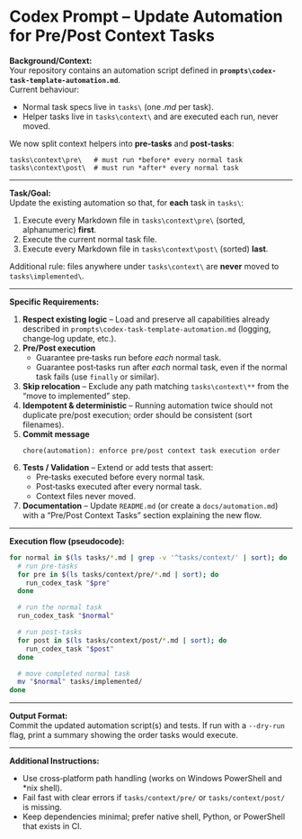 # Codex Prompt – Update Automation for Pre/Post Context Tasks

**Background/Context:**  
Your repository contains an automation script defined in **`prompts\codex-task-template-automation.md`**.  
Current behaviour:

* Normal task specs live in `tasks\` (one *.md* per task).  
* Helper tasks live in `tasks\context\` and are executed each run, never moved.  

We now split context helpers into **pre‑tasks** and **post‑tasks**:

```
tasks\context\pre\   # must run *before* every normal task
tasks\context\post\  # must run *after* every normal task
```

---

**Task/Goal:**  
Update the existing automation so that, for **each** task in `tasks\`:

1. Execute every Markdown file in `tasks\context\pre\` (sorted, alphanumeric) **first**.  
2. Execute the current normal task file.  
3. Execute every Markdown file in `tasks\context\post\` (sorted) **last**.  

Additional rule: files anywhere under `tasks\context\` are **never** moved to `tasks\implemented\`.

---

**Specific Requirements:**

1. **Respect existing logic** – Load and preserve all capabilities already described in `prompts\codex-task-template-automation.md` (logging, change‑log update, etc.).  
2. **Pre/Post execution**  
   * Guarantee pre‑tasks run before *each* normal task.  
   * Guarantee post‑tasks run after *each* normal task, even if the normal task fails (use `finally` or similar).  
3. **Skip relocation** – Exclude any path matching `tasks\context\**` from the “move to implemented” step.  
4. **Idempotent & deterministic** – Running automation twice should not duplicate pre/post execution; order should be consistent (sort filenames).  
5. **Commit message**  
   ```
   chore(automation): enforce pre/post context task execution order
   ```  
6. **Tests / Validation** – Extend or add tests that assert:  
   * Pre‑tasks executed before every normal task.  
   * Post‑tasks executed after every normal task.  
   * Context files never moved.  
7. **Documentation** – Update `README.md` (or create a `docs/automation.md`) with a “Pre/Post Context Tasks” section explaining the new flow.

---

**Execution flow (pseudocode):**

```bash
for normal in $(ls tasks/*.md | grep -v '^tasks/context/' | sort); do
  # run pre‑tasks
  for pre in $(ls tasks/context/pre/*.md | sort); do
    run_codex_task "$pre"
  done

  # run the normal task
  run_codex_task "$normal"

  # run post‑tasks
  for post in $(ls tasks/context/post/*.md | sort); do
    run_codex_task "$post"
  done

  # move completed normal task
  mv "$normal" tasks/implemented/
done
```

---

**Output Format:**  
Commit the updated automation script(s) and tests. If run with a `--dry-run` flag, print a summary showing the order tasks would execute.

---

**Additional Instructions:**  
* Use cross‑platform path handling (works on Windows PowerShell and *nix shell).  
* Fail fast with clear errors if `tasks/context/pre/` or `tasks/context/post/` is missing.  
* Keep dependencies minimal; prefer native shell, Python, or PowerShell that exists in CI.
